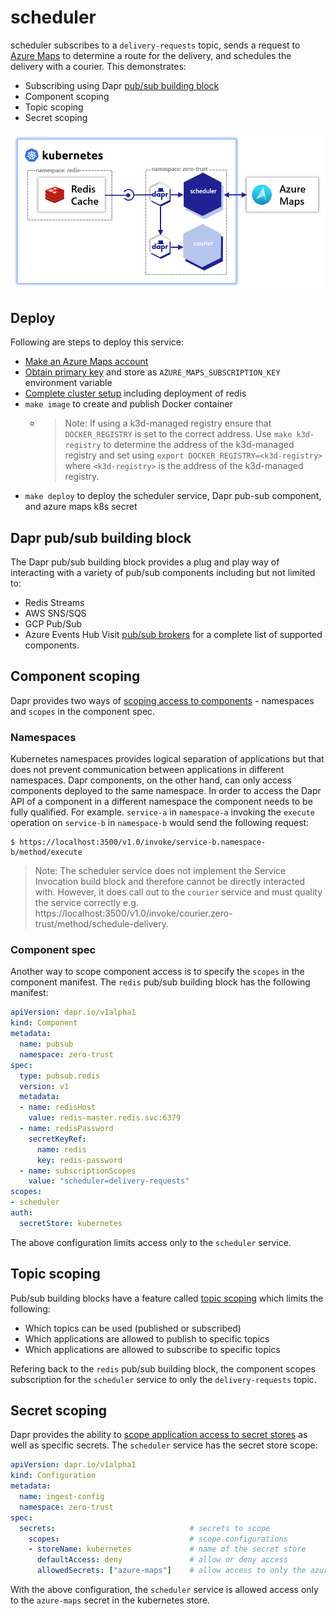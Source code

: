 # scheduler

scheduler subscribes to a `delivery-requests` topic, sends a request to [Azure Maps](https://azure.microsoft.com/en-us/services/azure-maps/) to determine a route for the delivery, and schedules the delivery with a courier.
This demonstrates:
- Subscribing using Dapr [pub/sub building block](https://docs.dapr.io/developing-applications/building-blocks/pubsub/pubsub-overview/)
- Component scoping
- Topic scoping
- Secret scoping

![](img/diagram.png)

## Deploy
Following are steps to deploy this service:
- [Make an Azure Maps account](https://docs.microsoft.com/en-us/azure/azure-maps/quick-demo-map-app#create-an-azure-maps-account)
- [Obtain primary key](https://docs.microsoft.com/en-us/azure/azure-maps/quick-demo-map-app#get-the-primary-key-for-your-account) and store as `AZURE_MAPS_SUBSCRIPTION_KEY` environment variable
- [Complete cluster setup](https://github.com/jandauz/zero-trust/tree/main/setup) including deployment of redis
- `make image` to create and publish Docker container
  - > Note: If using a k3d-managed registry  ensure that `DOCKER_REGISTRY` is set to the correct address. Use `make k3d-registry` to determine the address of the k3d-managed registry and set using `export DOCKER_REGISTRY=<k3d-registry>` where `<k3d-registry>` is the address of the k3d-managed registry.
- `make deploy` to deploy the scheduler service, Dapr pub-sub component, and azure maps k8s secret

## Dapr pub/sub building block
The Dapr pub/sub building block provides a plug and play way of interacting with a variety of pub/sub components including but not limited to:
- Redis Streams
- AWS SNS/SQS
- GCP Pub/Sub
- Azure Events Hub
Visit [pub/sub brokers](https://docs.dapr.io/reference/components-reference/supported-pubsub/) for a complete list of supported components.

## Component scoping
Dapr provides two ways of [scoping access to components](https://docs.dapr.io/operations/components/component-scopes/) - namespaces and `scopes` in the component spec.

### Namespaces
Kubernetes namespaces provides logical separation of applications but that does not prevent communication between applications in different namespaces. Dapr components, on the other hand, can only access components deployed to the same namespace. In order to access the Dapr API of a component in a different namespace the component needs to be fully qualified. For example. `service-a` in `namespace-a` invoking the `execute` operation on `service-b` in `namespace-b` would send the following request:
```shell
$ https://localhost:3500/v1.0/invoke/service-b.namespace-b/method/execute
```

> Note: The scheduler service does not implement the Service Invocation build block and therefore cannot be directly interacted with. However, it does call out to the `courier` service and must quality the service correctly e.g. https://localhost:3500/v1.0/invoke/courier.zero-trust/method/schedule-delivery.

### Component spec
Another way to scope component access is to specify the `scopes` in the component manifest. The `redis` pub/sub building block has the following manifest:
```yaml
apiVersion: dapr.io/v1alpha1
kind: Component
metadata:
  name: pubsub
  namespace: zero-trust
spec:
  type: pubsub.redis
  version: v1
  metadata:
  - name: redisHost
    value: redis-master.redis.svc:6379
  - name: redisPassword
    secretKeyRef:
      name: redis
      key: redis-password
  - name: subscriptionScopes
    value: "scheduler=delivery-requests"
scopes:
- scheduler
auth:
  secretStore: kubernetes
```
The above configuration limits access only to the `scheduler` service.

## Topic scoping
Pub/sub building blocks have a feature called [topic scoping](https://docs.dapr.io/developing-applications/building-blocks/pubsub/pubsub-scopes/) which limits the following:
- Which topics can be used (published or subscribed)
- Which applications are allowed to publish to specific topics
- Which applications are allowed to subscribe to specific topics

Refering back to the `redis` pub/sub building block, the component scopes subscription for the `scheduler` service to only the `delivery-requests` topic.

## Secret scoping
Dapr provides the ability to [scope application access to secret stores](https://docs.dapr.io/operations/configuration/secret-scope/) as well as specific secrets. The `scheduler` service has the secret store scope:
```yaml
apiVersion: dapr.io/v1alpha1
kind: Configuration
metadata:
  name: ingest-config
  namespace: zero-trust
spec:
  secrets:                              # secrets to scope
    scopes:                             # scope configurations
    - storeName: kubernetes             # name of the secret store
      defaultAccess: deny               # allow or deny access
      allowedSecrets: ["azure-maps"]    # allow access to only the azure-maps secret
```
With the above configuration, the `scheduler` service is allowed access only to the `azure-maps` secret in the kubernetes store.
